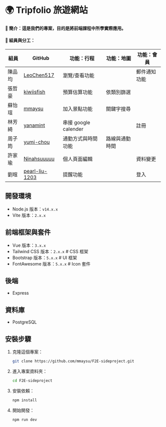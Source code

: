 # 🌍 Tripfolio 旅遊網站
#### 📌 簡介：這是我們的專案，目的是將前端課程中所學實際應用。
#### 📌 組員與分工：


|組員|GitHub|功能：行程|功能：地圖|功能：會員|
|--|--|--|--|--|
|陳品均|[LeoChen517](https://github.com/LeoChen517)|瀏覽/查看功能||郵件通知功能|
|張哲豪|[kiwiisfish](https://github.com/kiwiisfish)|預算估算功能|依類別篩選||
|蘇怡瑄|[mmaysu](https://github.com/mmaysu)|加入景點功能|關鍵字搜尋||
|林芳綺|[yanamint](https://github.com/yanamint)|串接 google calender||註冊|
|周子筠|[yumi-chou](https://github.com/yumi-chou)|通勤方式與時間功能|路線與通勤時間
|許家瑜|[Ninahsuuuuu](https://github.com/Ninahsuuuuu)|個人頁面編輯||資料變更|
|劉暄|[pearl-liu-1203](https://github.com/pearl-liu-1203)|提醒功能||登入|


## 開發環境
- Node.js 版本：`v14.x.x`  
- Vite 版本：`2.x.x`  

## 前端框架與套件
- Vue 版本：`3.x.x`
- Tailwind CSS 版本：`2.x.x`  # CSS 框架
- Bootstrap 版本：`5.x.x`  # UI 框架
- FontAwesome 版本：`5.x.x`  # Icon 套件
## 後端
- Express
## 資料庫
- PostgreSQL

## 安裝步驟
1. 克隆這個專案：
    ```bash
    git clone https://github.com/mmaysu/F2E-sideproject.git
    ```
2. 進入專案資料夾：
    ```bash
    cd F2E-sideproject
    ```
3. 安裝依賴：
    ```bash
    npm install
    ```
4. 開始開發：
    ```bash
    npm run dev
    ```
